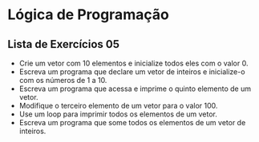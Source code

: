 # Lógica de Programação
## Lista de Exercícios 05

* Crie um vetor com 10 elementos e inicialize todos eles com o valor 0.
* Escreva um programa que declare um vetor de inteiros e inicialize-o com os números de 1 a 10.
* Escreva um programa que acessa e imprime o quinto elemento de um vetor.
* Modifique o terceiro elemento de um vetor para o valor 100.
* Use um loop para imprimir todos os elementos de um vetor.
* Escreva um programa que some todos os elementos de um vetor de inteiros.